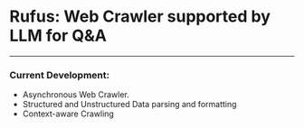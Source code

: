 # Rufus: Web Crawler supported by LLM for Q&A

-----

### Current Development:

- Asynchronous Web Crawler.
- Structured and Unstructured Data parsing and formatting
- Context-aware Crawling
